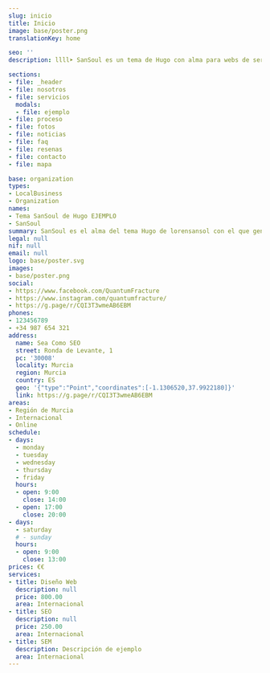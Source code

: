 ```yaml
---
slug: inicio
title: Inicio
image: base/poster.png
translationKey: home

seo: ''
description: llll➤ SanSoul es un tema de Hugo con alma para webs de servicios ✅ por lorensansol ☎️ 123 456 789.

sections:
- file: _header
- file: nosotros
- file: servicios
  modals:
  - file: ejemplo
- file: proceso
- file: fotos
- file: noticias
- file: faq
- file: resenas
- file: contacto
- file: mapa

base: organization
types:
- LocalBusiness
- Organization
names:
- Tema SanSoul de Hugo EJEMPLO
- SanSoul
summary: SanSoul es el alma del tema Hugo de lorensansol con el que generar sitios web estáticos, puedes copiarlo y usarlo como quieras
legal: null
nif: null
email: null
logo: base/poster.svg
images:
- base/poster.png
social:
- https://www.facebook.com/QuantumFracture
- https://www.instagram.com/quantumfracture/
- https://g.page/r/CQI3T3wmeAB6EBM
phones:
- 123456789
- +34 987 654 321
address:
  name: Sea Como SEO
  street: Ronda de Levante, 1
  pc: '30008'
  locality: Murcia
  region: Murcia
  country: ES
  geo: '{"type":"Point","coordinates":[-1.1306520,37.9922180]}'
  link: https://g.page/r/CQI3T3wmeAB6EBM
areas:
- Región de Murcia
- Internacional
- Online
schedule:
- days:
  - monday
  - tuesday
  - wednesday
  - thursday
  - friday
  hours:
  - open: 9:00
    close: 14:00
  - open: 17:00
    close: 20:00
- days:
  - saturday
  # - sunday
  hours:
  - open: 9:00
    close: 13:00
prices: €€
services:
- title: Diseño Web
  description: null
  price: 800.00
  area: Internacional
- title: SEO
  description: null
  price: 250.00
  area: Internacional
- title: SEM
  description: Descripción de ejemplo
  area: Internacional
---
```

